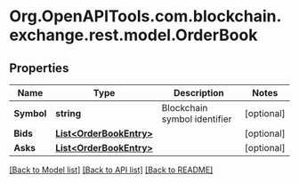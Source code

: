 
# Org.OpenAPITools.com.blockchain.exchange.rest.model.OrderBook

## Properties

Name | Type | Description | Notes
------------ | ------------- | ------------- | -------------
**Symbol** | **string** | Blockchain symbol identifier | [optional] 
**Bids** | [**List&lt;OrderBookEntry&gt;**](OrderBookEntry.md) |  | [optional] 
**Asks** | [**List&lt;OrderBookEntry&gt;**](OrderBookEntry.md) |  | [optional] 

[[Back to Model list]](../README.md#documentation-for-models)
[[Back to API list]](../README.md#documentation-for-api-endpoints)
[[Back to README]](../README.md)

